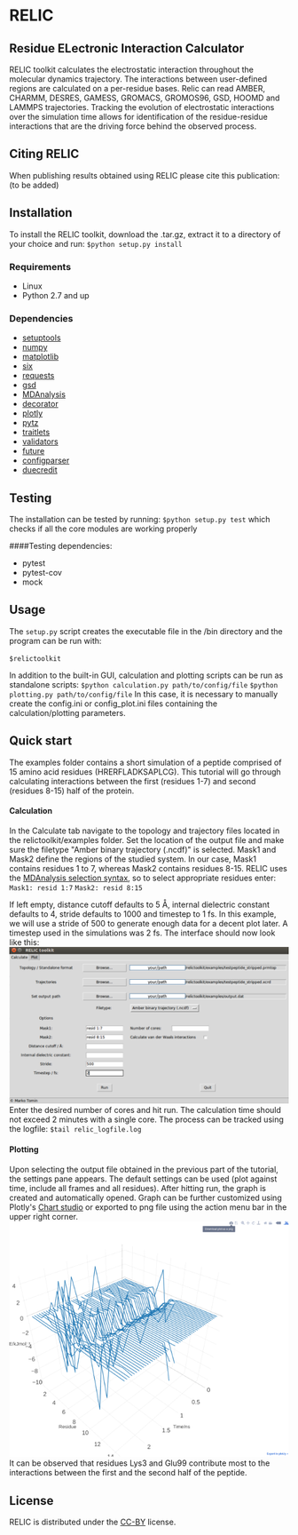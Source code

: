# **RELIC**                                 
## Residue ELectronic Interaction Calculator

RELIC toolkit calculates the electrostatic interaction throughout the molecular dynamics trajectory. The interactions between user-defined regions are calculated on a per-residue bases. Relic can read AMBER, CHARMM, DESRES, GAMESS, GROMACS, GROMOS96, GSD, HOOMD and LAMMPS trajectories. 
Tracking the evolution of electrostatic interactions over the simulation time allows for identification of the residue-residue interactions that are the driving force behind the observed process.

## Citing RELIC
When publishing results obtained using RELIC please cite this publication:
(to be added)

## Installation
To install the RELIC toolkit, download the .tar.gz, extract it to a directory of your choice and run:
`$python setup.py install`

### Requirements
* Linux
* Python 2.7 and up

### Dependencies
- [setuptools](https://pypi.org/project/setuptools/)
- [numpy](http://www.numpy.org/)
- [matplotlib](https://matplotlib.org/)
- [six](https://pypi.org/project/six/)
- [requests](http://docs.python-requests.org/en/master/)
- [gsd](https://gsd.readthedocs.io/en/stable/python-api.html)
- [MDAnalysis](https://www.mdanalysis.org/)
- [decorator](https://pypi.org/project/decorator/)
- [plotly](https://plot.ly/python/)
- [pytz](https://pypi.org/project/pytz/)
- [traitlets](https://pypi.org/project/traitlets/)
- [validators](https://pypi.org/project/validators/)
- [future](https://pypi.org/project/future/)
- [configparser](https://pypi.org/project/configparser/)
- [duecredit](https://pypi.org/project/duecredit/)

## Testing
The installation can be tested by running:
`$python setup.py test`
which checks if all the core modules are working properly

####Testing dependencies:
- pytest
- pytest-cov
- mock

## Usage
The `setup.py` script creates the executable file in the /bin directory and the program can be run with:

`$relictoolkit`

In addition to the built-in GUI, calculation and plotting scripts can be run as standalone scripts:
`$python calculation.py path/to/config/file`
`$python plotting.py path/to/config/file`
In this case, it is necessary to manually create the config.ini or config_plot.ini files containing the calculation/plotting parameters.

## Quick start
The examples folder contains a short simulation of a peptide comprised of 15 amino acid residues (HRERFLADKSAPLCG).
This tutorial will go through calculating interactions between the first (residues 1-7) and second (residues 8-15) half of the protein.
#### Calculation
In the Calculate tab navigate to the topology and trajectory files located in the relictoolkit/examples folder. Set the location of the output file and make sure the filetype "Amber binary trajectory (.ncdf)" is selected.
Mask1 and Mask2 define the regions of the studied system. In our case, Mask1 contains residues 1 to 7, whereas Mask2 contains residues 8-15. RELIC uses the [MDAnalysis selection syntax](https://www.mdanalysis.org/docs/documentation_pages/selections.html), so to select appropriate residues enter:
`Mask1: resid 1:7`
`Mask2: resid 8:15`

If left empty, distance cutoff defaults to 5 &#197;, internal dielectric constant defaults to 4, stride defaults to 1000 and timestep to 1 fs. In this example, we will use a stride of 500 to generate enough data for a decent plot later. A timestep used in the simulations was 2 fs. The interface should now look like this:
![tutorial](examples/tutorialwindow.png)
Enter the desired number of cores and hit run. The calculation time should not exceed 2 minutes with a single core. The process can be tracked using the logfile:
`$tail relic_logfile.log`
#### Plotting
Upon selecting the output file obtained in the previous part of the tutorial, the settings pane appears. The default settings can be used (plot against time, include all frames and all residues). After hitting run, the graph is created and automatically opened.
Graph can be further customized using Plotly's [Chart studio](https://plot.ly/online-chart-maker/) or exported to png file using the action menu bar in the upper right corner.
![tutorial](examples/tutorial_plot.png)
It can be observed that residues Lys3 and Glu99 contribute most to the interactions between the first and the second half of the peptide.

## License
RELIC is distributed under the [CC-BY](https://creativecommons.org/licenses/by/4.0/) license.
